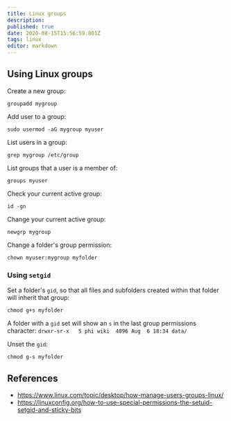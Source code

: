 ```yaml
---
title: Linux groups
description: 
published: true
date: 2020-08-15T15:56:59.801Z
tags: linux
editor: markdown
---
```


## Using Linux groups

Create a new group:
```
groupadd mygroup
```

Add user to a group:
```
sudo usermod -aG mygroup myuser
```

List users in a group:
```
grep mygroup /etc/group
```

List groups that a user is a member of:
```
groups myuser
```

Check your current active group:
```
id -gn
```

Change your current active group:
```
newgrp mygroup
```

Change a folder's group permission:
```
chown myuser:mygroup myfolder
```

### Using `setgid`

Set a folder's `gid`, so that all files and subfolders created within that folder will inherit that group:
```
chmod g+s myfolder
```

A folder with a `gid` set will show an `s` in the last group permissions character:
`drwxr-sr-x   5 phi wiki  4096 Aug  6 18:34 data/`

Unset the `gid`:
```
chmod g-s myfolder
```

## References
- https://www.linux.com/topic/desktop/how-manage-users-groups-linux/
- https://linuxconfig.org/how-to-use-special-permissions-the-setuid-setgid-and-sticky-bits